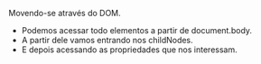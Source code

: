 Movendo-se através do DOM.

- Podemos acessar todo elementos a partir de document.body.
- A partir dele vamos entrando nos childNodes.
- E depois acessando as propriedades que nos interessam.